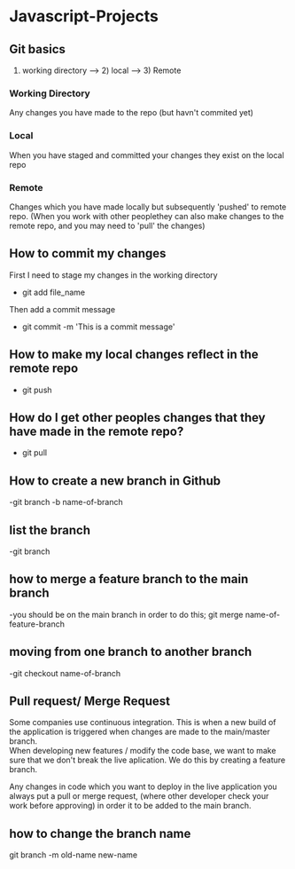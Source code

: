 # Javascript-Projects

## Git basics

1. working directory --> 2) local --> 3) Remote

### Working Directory

Any changes you have made to the repo (but havn't commited yet)

### Local

When you have staged and committed your changes they exist on the local repo

### Remote

Changes which you have made locally but subsequently 'pushed' to remote repo.
(When you work with other peoplethey can also make changes to the remote repo,
and you may need to 'pull' the changes)

## How to commit my changes

First I need to stage my changes in the working directory

- git add file_name

Then add a commit message

- git commit -m 'This is a commit message'

## How to make my local changes reflect in the remote repo

- git push

## How do I get other peoples changes that they have made in the remote repo?

- git pull

## How to create a new branch in Github

-git branch -b name-of-branch

## list the branch

-git branch

## how to merge a feature branch to the main branch

-you should be on the main branch in order to do this;
git merge name-of-feature-branch

## moving from one branch to another branch

-git checkout name-of-branch

## Pull request/ Merge Request
Some companies use continuous integration. This is when a new build of the application is triggered when changes are made to the main/master branch.  
When developing new features / modify the code base, we want to make sure that we don't break the live aplication. We do this by creating a feature branch. 

Any changes in code which you want to deploy in the live application you always put a pull or merge request, (where other developer check your work before approving) in order it to be added to the main branch.

## how to change the branch name
git branch -m old-name new-name   
